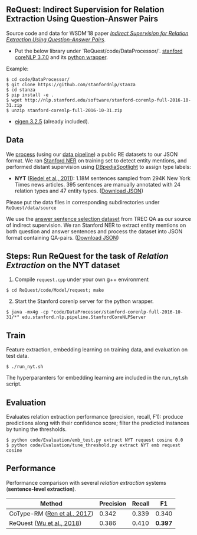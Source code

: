## ReQuest: Indirect Supervision for Relation Extraction Using Question-Answer Pairs

Source code and data for WSDM'18 paper *[Indirect Supervision for Relation Extraction Using Question-Answer Pairs](https://arxiv.org/abs/1710.11169)*. 


* Put the below library under `ReQuest/code/DataProcessor/'.
[stanford coreNLP 3.7.0](http://stanfordnlp.github.io/CoreNLP/) and its [python wrapper](https://github.com/stanfordnlp/stanza). 


Example:
```
$ cd code/DataProcessor/
$ git clone https://github.com/stanfordnlp/stanza
$ cd stanza
$ pip install -e .
$ wget http://nlp.stanford.edu/software/stanford-corenlp-full-2016-10-31.zip
$ unzip stanford-corenlp-full-2016-10-31.zip
```
* [eigen 3.2.5](http://bitbucket.org/eigen/eigen/get/3.2.5.tar.bz2) (already included). 


## Data
We [process](https://github.com/shanzhenren/StructMineDataPipeline) (using our [data pipeline](https://github.com/shanzhenren/StructMineDataPipeline)) a public RE datasets to our JSON format. We ran [Stanford NER](https://nlp.stanford.edu/software/CRF-NER.shtml) on training set to detect entity mentions, and performed distant supervision using [DBpediaSpotlight](https://github.com/dbpedia-spotlight/dbpedia-spotlight) to assign type labels:

   * **NYT** ([Riedel et al., 2011](https://pdfs.semanticscholar.org/db55/0f7af299157c67d7f1874bf784dca10ce4a9.pdf)): 1.18M sentences sampled from 294K New York Times news articles. 395 sentences are manually annotated with 24 relation types and 47 entity types. ([Download JSON](https://drive.google.com/drive/folders/0B--ZKWD8ahE4UktManVsY1REOUk?usp=sharing))
  

Please put the data files in corresponding subdirectories under `ReQuest/data/source`

We use the [answer sentence selection dataset](https://github.com/xuchen/jacana/tree/master/tree-edit-data/answerSelectionExperiments/data) from TREC QA as our source of indirect supervision. We ran Stanford NER to extract entity mentions on both question and answer sentences and process the dataset into JSON format containing QA-pairs.
([Download JSON](https://drive.google.com/file/d/0B--ZKWD8ahE4dEZTQzI1UlRUeGc/view?usp=sharing))



## Steps: Run ReQuest for the task of *Relation Extraction* on the NYT dataset

1. Compile `request.cpp` under your own g++ environment
```
$ cd ReQuest/code/Model/request; make
```

2. Start the Stanford corenlp server for the python wrapper.
```
$ java -mx4g -cp "code/DataProcessor/stanford-corenlp-full-2016-10-31/*" edu.stanford.nlp.pipeline.StanfordCoreNLPServer
```

## Train
Feature extraction, embedding learning on training data, and evaluation on test data.
```
$ ./run_nyt.sh  
```
The hyperparamters for embedding learning are included in the run_nyt.sh script.

## Evaluation
Evaluates relation extraction performance (precision, recall, F1): produce predictions along with their confidence score; filter the predicted instances by tuning the thresholds.
```
$ python code/Evaluation/emb_test.py extract NYT request cosine 0.0
$ python code/Evaluation/tune_threshold.py extract NYT emb request cosine
```


## Performance
Performance comparison with several *relation extraction* systems (**sentence-level extraction**). 

Method | Precision | Recall | F1 
-------|-----------|--------|----
CoType-RM ([Ren et al., 2017](https://arxiv.org/pdf/1610.08763v1.pdf)) | 0.342 | 0.339 | 0.340
ReQuest ([Wu et al., 2018](https://arxiv.org/abs/1710.11169)) | 0.386 | 0.410 | **0.397**

